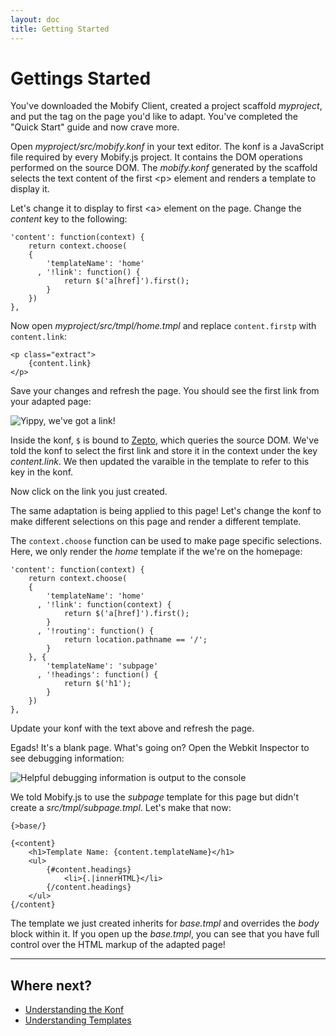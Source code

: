 ```yaml
---
layout: doc
title: Getting Started
---
```


# Gettings Started

You've downloaded the Mobify Client, created a project scaffold *myproject*,
and put the tag on the page you'd like to adapt. You've completed the "Quick 
Start" guide and now crave more.

Open _myproject/src/mobify.konf_ in your text editor. The konf is a JavaScript
file required by every Mobify.js project. It contains the DOM operations
performed on the source DOM. The _mobify.konf_ generated by the scaffold selects 
the text content of the first &lt;p&gt; element and renders a template to 
display it.

Let's change it to display to first &lt;a&gt; element on the page. Change the 
*content* key to the following:

    'content': function(context) {
        return context.choose(
        {
            'templateName': 'home'
          , '!link': function() {
                return $('a[href]').first();
            }
        })
    },

Now open _myproject/src/tmpl/home.tmpl_ and replace `content.firstp` with 
`content.link`:
    
    <p class="extract">
        {content.link}
    </p>

Save your changes and refresh the page. You should see the first link from your 
adapted page:

![Yippy, we've got a link!](/mobifyjs/static/img/getting-started-link.png)

Inside the konf, `$` is bound to [Zepto](http://zeptojs.com), which queries the 
source DOM. We've told the konf to select the first link and store it in the 
context under the key *content.link*. We then updated the varaible in the 
template to refer to this key in the konf.

Now click on the link you just created.

The same adaptation is being applied to this page! Let's change the konf to 
make different selections on this page and render a different template.

The `context.choose` function can be used to make page specific selections. 
Here, we only render the _home_ template if the we're on the homepage:

    'content': function(context) {
        return context.choose(
        {
            'templateName': 'home'
          , '!link': function(context) {
                return $('a[href]').first();
            }
          , '!routing': function() {
                return location.pathname == '/';
            }
        }, {
            'templateName': 'subpage'
          , '!headings': function() {
                return $('h1');
            }
        })
    },

Update your konf with the text above and refresh the page.

Egads! It's a blank page. What's going on? Open the Webkit Inspector to see 
debugging information:

![Helpful debugging information is output to the console](/mobifyjs/static/img/getting-started-error.png)

We told Mobify.js to use the *subpage* template for this page but didn't create
a _src/tmpl/subpage.tmpl_. Let's make that now:

    {>base/}

    {<content}
        <h1>Template Name: {content.templateName}</h1>
        <ul>
            {#content.headings}
                <li>{.|innerHTML}</li>
            {/content.headings}
        </ul>
    {/content}

The template we just created inherits for _base.tmpl_ and overrides the *body*
block within it. If you open up the _base.tmpl_, you can see that you have full
control over the HTML markup of the adapted page!

----

## Where next?

* [Understanding the Konf](../understanding-konf/)
* [Understanding Templates](../understanding-templates/)
